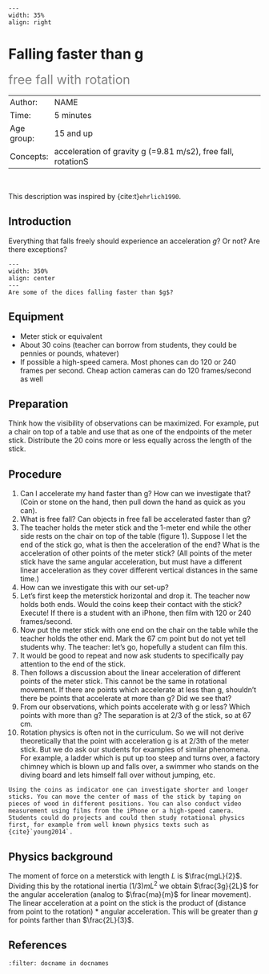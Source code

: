 ```{figure} ../../figures/ready.png
---
width: 35%
align: right
```

# Falling faster than g
<span style="font-size: 25px; color: gray;">free fall with rotation</span>

<table style="width: 100%; border-collapse: collapse; border: none;">
    <tr style="background-color: white;"> 
        <td style="text-align: left; padding: 3px; border: none;">Author:</td>
        <td style="text-align: left; padding: 3px; border: none;">NAME</td>
    </tr>
    <tr style="background-color: white;">
        <td style="text-align: left; padding: 3px; border: none;">Time:</td>
        <td style="text-align: left; padding: 3px; border: none;">5 minutes</td>
    </tr>
    <tr style="background-color: white;">
        <td style="text-align: left; padding: 3px; border: none;">Age group:</td>
        <td style="text-align: left; padding: 3px; border: none;">15 and up</td>
    </tr>
    <tr style="background-color: white;">
        <td style="text-align: left; padding: 3px; border: none;">Concepts:</td>
        <td style="text-align: left; padding: 3px; border: none;">acceleration of gravity g (=9.81 m/s2), free fall, rotationS</td>
    </tr>
</table><br>

This description was inspired by {cite:t}`ehrlich1990`.

## Introduction
Everything that falls freely should experience an acceleration $g$? Or not? Are there exceptions? 

```{figure} demo11_figure1.jpg
---
width: 350%
align: center
---
Are some of the dices falling faster than $g$?
```

## Equipment
* Meter stick or equivalent
* About 30 coins (teacher can borrow from students, they could be pennies or pounds, whatever)
* If possible a high-speed camera. Most phones can do 120 or 240 frames per second. Cheap action cameras can do 120 frames/second as well

## Preparation
Think how the visibility of observations can be maximized. For example, put a chair on top of a table and use that as one of the endpoints of the meter stick. Distribute the 20 coins more or less equally across the length of the stick. 

## Procedure
1.	Can I accelerate my hand faster than g? How can we investigate that?  (Coin or stone on the hand, then pull down the hand as quick as you can). 
2.	What is free fall? Can objects in free fall be accelerated faster than g? 
3.	The teacher holds the meter stick and the 1-meter end while the other side rests on the chair on top of the table (figure 1). Suppose I let the end of the stick go, what is then the acceleration of the end? What is the acceleration of other points of the meter stick? (All points of the meter stick have the same angular acceleration, but must have a different linear acceleration as they cover different vertical distances in the same time.) 
4.	How can we investigate this with our set-up? 
5.	Let’s first keep the meterstick horizontal and drop it. The teacher now holds both ends. Would the coins keep their contact with the stick? Execute! If there is a student with an iPhone, then film with 120 or 240 frames/second. 
6.	Now put the meter stick with one end on the chair on the table while the teacher holds the other end. Mark the 67 cm point but do not yet tell students why. The teacher: let’s go, hopefully a student can film this.
7.	It would be good to repeat and now ask students to specifically pay attention to the end of the stick. 
8.	Then follows a discussion about the linear acceleration of different points of the meter stick. This cannot be the same in rotational movement. If there are points which accelerate at less than g, shouldn’t there be points that accelerate at more than g? Did we see that? 
9.	From our observations, which points accelerate with g or less? Which points with more than g? The separation is at 2/3 of the stick, so at 67 cm.
10.	Rotation physics is often not in the curriculum. So we will not derive theoretically that the point with acceleration g is at 2/3th of the meter stick. But we do ask our students for examples of similar phenomena. For example, a ladder which is put up too steep and turns over, a factory chimney which is blown up and falls over, a swimmer who stands on the diving board and lets himself fall over without jumping, etc. 

```{tip}
Using the coins as indicator one can investigate shorter and longer sticks. You can move the center of mass of the stick by taping on pieces of wood in different positions. You can also conduct video measurement using films from the iPhone or a high-speed camera. Students could do projects and could then study rotational physics first, for example from well known physics texts such as {cite}`young2014`.
```

## Physics background
The moment of force on a meterstick with length $L$ is $\frac{mgL}{2}$. Dividing this by the rotational inertia $(1/3)mL^2$ we obtain $\frac{3g}{2L}$ for the angular acceleration (analog to $\frac{ma}{m}$ for linear movement). 
The linear acceleration at a point on the stick is the product of (distance from point to the rotation) * angular acceleration. This will be greater than $g$ for points farther than $\frac{2L}{3}$.


## References
```{bibliography}
:filter: docname in docnames
```